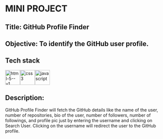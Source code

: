   #  MINI PROJECT

  ## Title: GitHub Profile Finder
 
  ## Objective: To identify the GitHub user profile.
 
##   Tech stack 
<img width="48" height="48" src="https://img.icons8.com/color/48/html-5--v1.png" alt="html-5--v1"/><img width="48" height="48" src="https://img.icons8.com/color/48/css3.png" alt="css3"/><img width="48" height="48" src="https://img.icons8.com/fluency/48/javascript.png" alt="javascript"/> 

## Description:
GitHub Profile Finder will fetch the GitHub details like the name of the user, number of repositories, bio of the user, number of followers, number of followings, and profile pic just by entering the username and clicking on Search User. Clicking on the username will redirect the user to the GitHub profile.




